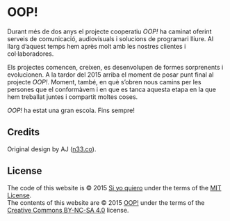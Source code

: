 # OOP!

Durant més de dos anys el projecte cooperatiu *OOP!* ha caminat oferint serveis de comunicació, audiovisuals i solucions de programari lliure. Al llarg d’aquest temps hem après molt amb les nostres clientes i col·laboradores.

Els projectes comencen, creixen, es desenvolupen de formes sorprenents i evolucionen. A la tardor del 2015 arriba el moment de posar punt final al projecte *OOP!*. Moment, també, en què s’obren nous camins per les persones que el conformàvem i en que es tanca aquesta etapa en la que hem treballat juntes i compartit moltes coses.

*OOP!* ha estat una gran escola. Fins sempre!


## Credits

Original design by AJ ([n33.co](http://n33.co/)).


## License

The code of this website is &copy; 2015 [Si yo quiero](http://www.oop-coop.com) under the terms of the [MIT License](LICENSE.md).  
The contents of this website are &copy; 2015 [OOP!](http://www.oop-coop.com) under the terms of the [Creative Commons BY-NC-SA 4.0](http://creativecommons.org/licenses/by-nc-sa/4.0/deed) license.
